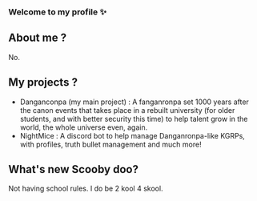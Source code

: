 ### Welcome to my profile ✨

## About me ?

No.

## My projects ?

- Danganconpa (my main project) : A fanganronpa set 1000 years after the canon events that takes place in a rebuilt university (for older students, and with better security this time) to help talent grow in the world, the whole universe even, again.
- NightMice : A discord bot to help manage Danganronpa-like KGRPs, with profiles, truth bullet management and much more!

## What's new Scooby doo?

Not having school rules. I do be 2 kool 4 skool.

<!--
**Karameme/Karameme** is a ✨ _special_ ✨ repository because its `README.md` (this file) appears on your GitHub profile.

Here are some ideas to get you started:

- 🔭 I’m currently working on ...
- 🌱 I’m currently learning ...
- 👯 I’m looking to collaborate on ...
- 🤔 I’m looking for help with ...
- 💬 Ask me about ...
- 📫 How to reach me: ...
- 😄 Pronouns: ...
- ⚡ Fun fact: ...
-->

